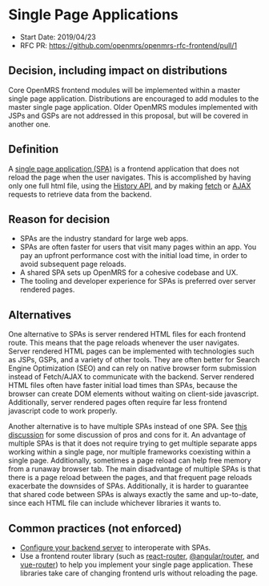 # Single Page Applications
- Start Date: 2019/04/23
- RFC PR: https://github.com/openmrs/openmrs-rfc-frontend/pull/1

## Decision, including impact on distributions
Core OpenMRS frontend modules will be implemented within a master single page application. Distributions are encouraged
to add modules to the master single page application. Older OpenMRS modules implemented with JSPs and GSPs are not addressed in this
proposal, but will be covered in another one.

## Definition
A [single page application (SPA)](https://en.wikipedia.org/wiki/Single-page_application) is a frontend application that does not
reload the page when the user navigates. This is accomplished by having only one full html file, using the
[History API](https://developer.mozilla.org/en-US/docs/Web/API/History_API), and by making
[fetch](https://developer.mozilla.org/en-US/docs/Web/API/Fetch_API) or [AJAX](https://developer.mozilla.org/en-US/docs/Web/Guide/AJAX) requests
to retrieve data from the backend.

## Reason for decision
- SPAs are the industry standard for large web apps.
- SPAs are often faster for users that visit many pages within an app. You pay an upfront performance cost with the initial load time, in order to avoid
subsequent page reloads.
- A shared SPA sets up OpenMRS for a cohesive codebase and UX.
- The tooling and developer experience for SPAs is preferred over server rendered pages.

## Alternatives
One alternative to SPAs is server rendered HTML files for each frontend route. This means that the page reloads whenever the user navigates.
Server rendered HTML pages can be implemented with technologies such as JSPs, GSPs, and a variety of other tools. They are often better for
Search Engine Optimization (SEO) and can rely on native browser form submission instead of Fetch/AJAX to communicate with the backend. Server
rendered HTML files often have faster initial load times than SPAs, because the browser can create DOM elements without waiting on client-side
javascript. Additionally, server rendered pages often require far less frontend javascript code to work properly.

Another alternative is to have multiple SPAs instead of one SPA. See
[this discussion](https://github.com/openmrs/openmrs-rfc-frontend/pull/1#discussion_r279612852) for some discussion of pros and cons for it.
An advantage of multiple SPAs is that it does not require trying to get multiple
separate apps working within a single page, nor multiple frameworks coexisting within a single page. Additionally, sometimes a page reload
can help free memory from a runaway browser tab. The main disadvantage of multiple SPAs is that there is a page reload between the pages,
and that frequent page reloads exacerbate the downsides of SPAs. Additionally, it is harder to guarantee that shared code between SPAs
is always exactly the same and up-to-date, since each HTML file can include whichever libraries it wants to.

## Common practices (not enforced)
- [Configure your backend server](https://blog.pshrmn.com/entry/single-page-applications-and-the-server/) to interoperate with SPAs.
- Use a frontend router library (such as [react-router](https://reacttraining.com/react-router/), [@angular/router](https://angular.io/guide/router),
and [vue-router](https://router.vuejs.org/)) to help you implement your single page application. These libraries take care of changing frontend urls
without reloading the page.